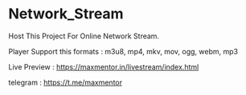 # Network_Stream

Host This Project For Online Network Stream.

Player Support this formats : m3u8, mp4, mkv, mov, ogg, webm, mp3

Live Preview : https://maxmentor.in/livestream/index.html

telegram : https://t.me/maxmentor
